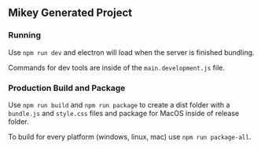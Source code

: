 ## Mikey Generated Project

### Running

Use ```npm run dev``` and electron will load when the server is finished bundling.

Commands for dev tools are inside of the ```main.development.js``` file.

### Production Build and Package

Use ```npm run build``` and ```npm run package``` to create a dist folder with a ```bundle.js``` and ```style.css``` files and package for MacOS inside of release folder.

To build for every platform (windows, linux, mac) use ```npm run package-all```.
